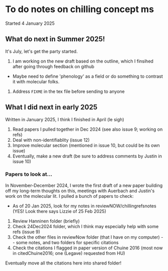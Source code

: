 # To do notes on chilling concept ms
Started 4 January 2025

## What do next in Summer 2025!
It's July, let's get the party started.

1. I am working on the new draft based on the outline, which I finsihed after going through feedback on github
* Maybe need to define 'phenology' as a field or do something to contrast it with molecular folks. 
1. Address `FIXME` in the tex file before sending to anyone

## What I did next in early 2025 
Written in January 2025, I think I finished in April (le sigh)

1. Read papers I pulled together in Dec 2024 (see also issue 9; working on refs)
2. Deal with non-identifiablity (issue 12)
3. Improve molecular section (mentioned in issue 10, but could be its own issue)
4. Eventually, make a new draft (be sure to address comments by Justin in issue 10)


### Papers to look at...
In November-December 2024, I wrote the first draft of a new paper building off my long-term thoughts on this, meetings with Auerbach and Justin's work on the molecular lit. I pulled a bunch of papers to check:

* As of 20 Jan 2025, look for my notes in reviewNOW/chillingrefsnotes (YES! Look there says Lizzie of 25 Feb 2025)
1. Review Hanninen folder (briefly)
2. Check 24Dec2024 folder, which I think may especially help with some refs (issue 9)
3. Check the other files in reviewNow folder (that I have on my computer) -- some notes, and two folders for specific citations
4. Check the citations I flagged in paper version of Chuine 2016 (most now in citedChuine2016; one (Legave) requested from HU)

Eventually move all the citations here into shared folder!
